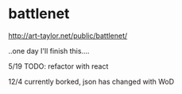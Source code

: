 battlenet
=========
http://art-taylor.net/public/battlenet/


..one day I'll finish this....

5/19
TODO: refactor with react

12/4
currently borked, json has changed with WoD
